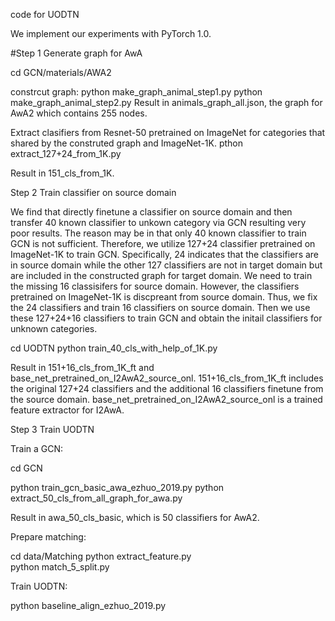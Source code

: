 code for UODTN

We implement our experiments with PyTorch 1.0.

#Step 1 Generate graph for AwA

cd GCN/materials/AWA2 

constrcut graph:
python make_graph_animal_step1.py
python make_graph_animal_step2.py
Result in animals_graph_all.json, the graph for AwA2 which contains 255 nodes.

Extract clasifiers from Resnet-50 pretrained on ImageNet for categories that shared by the construted graph and ImageNet-1K.
pthon extract_127+24_from_1K.py

Result in 151_cls_from_1K.
 

Step 2 Train classifier on source domain

We find that directly finetune a classifier on source domain and then transfer 40 known classifier to unkown category via GCN resulting very poor results. The reason may be in that only 40 known classifier to train GCN is not sufficient. Therefore, we utilize 127+24 classifier pretrained on ImageNet-1K to train GCN. Specifically, 24 indicates that the classifiers are in source domain while the other 127 classifiers are not in target domain but are included in the constructed graph for target domain. We need to train the missing 16 classisifers for source domain. However, the classifiers pretrained on ImageNet-1K is discpreant from source domain. Thus, we fix the 24 classifiers and train 16 classifiers on source domain. Then we use these 127+24+16 classifiers to train GCN and obtain the initail classifiers for unknown categories.

cd UODTN
python train_40_cls_with_help_of_1K.py

Result in 151+16_cls_from_1K_ft and base_net_pretrained_on_I2AwA2_source_onl. 151+16_cls_from_1K_ft includes the original  127+24 classifiers and the additional 16 classifiers finetune from the source domain. base_net_pretrained_on_I2AwA2_source_onl is a trained feature extractor for I2AwA.

Step 3 Train UODTN

Train a GCN:

cd GCN

python train_gcn_basic_awa_ezhuo_2019.py 
python extract_50_cls_from_all_graph_for_awa.py

Result in awa_50_cls_basic, which is 50 classifiers for AwA2.

Prepare matching:

cd data/Matching
python extract_feature.py  
python match_5_split.py

 
Train UODTN:
 
python baseline_align_ezhuo_2019.py

